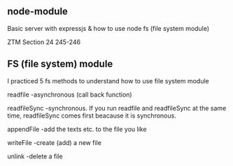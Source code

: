 ## node-module
Basic server with expressjs & how to use node fs (file system module)

ZTM Section 24 245-246

## FS (file system) module

I practiced 5 fs methods to understand how to use file system module

readfile -asynchronous (call back function)

readfileSync -synchronous. If you run readfile and readfileSync at the same time, readfileSync comes first beacause it is synchronous.

appendFile -add the texts etc. to the file you like

writeFile -create (add) a new file

unlink -delete a file
